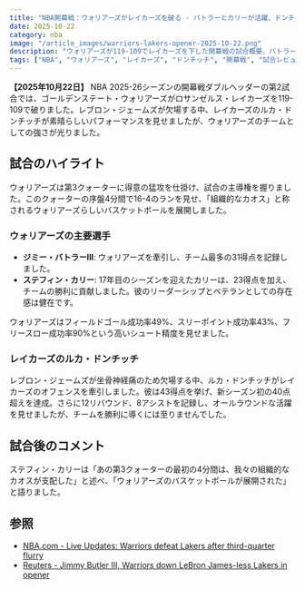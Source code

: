 ```yaml
---
title: "NBA開幕戦：ウォリアーズがレイカーズを破る - バトラーとカリーが活躍、ドンチッチは43得点"
date: 2025-10-22
category: nba
image: "/article_images/warriors-lakers-opener-2025-10-22.png"
description: "ウォリアーズが119-109でレイカーズを下した開幕戦の試合概要、バトラーとカリーの活躍とドンチッチの43得点をまとめます。"
tags: ["NBA", "ウォリアーズ", "レイカーズ", "ドンチッチ", "開幕戦", "試合レビュー"]
---
```


**【2025年10月22日】** NBA 2025-26シーズンの開幕戦ダブルヘッダーの第2試合では、ゴールデンステート・ウォリアーズがロサンゼルス・レイカーズを119-109で破りました。レブロン・ジェームズが欠場する中、レイカーズのルカ・ドンチッチが素晴らしいパフォーマンスを見せましたが、ウォリアーズのチームとしての強さが光りました。

## 試合のハイライト

ウォリアーズは第3クォーターに得意の猛攻を仕掛け、試合の主導権を握りました。このクォーターの序盤4分間で16-4のランを見せ、「組織的なカオス」と称されるウォリアーズらしいバスケットボールを展開しました。

### ウォリアーズの主要選手

* **ジミー・バトラーIII**: ウォリアーズを牽引し、チーム最多の31得点を記録しました。
* **ステフィン・カリー**: 17年目のシーズンを迎えたカリーは、23得点を加え、チームの勝利に貢献しました。彼のリーダーシップとベテランとしての存在感は健在です。

ウォリアーズはフィールドゴール成功率49%、スリーポイント成功率43%、フリースロー成功率90%という高いシュート精度を見せました。

### レイカーズのルカ・ドンチッチ

レブロン・ジェームズが坐骨神経痛のため欠場する中、ルカ・ドンチッチがレイカーズのオフェンスを牽引しました。彼は43得点を挙げ、新シーズン初の40点超えを達成。さらに12リバウンド、8アシストを記録し、オールラウンドな活躍を見せましたが、チームを勝利に導くには至りませんでした。

## 試合後のコメント

ステフィン・カリーは「あの第3クォーターの最初の4分間は、我々の組織的なカオスが支配した」と述べ、「ウォリアーズのバスケットボールが展開された」と語りました。

## 参照

* [NBA.com - Live Updates: Warriors defeat Lakers after third-quarter flurry](https://www.nba.com/news/live-updates-warriors-lakers-season-opener)
* [Reuters - Jimmy Butler III, Warriors down LeBron James-less Lakers in opener](https://www.reuters.com/sports/jimmy-butler-iii-warriors-down-lebron-james-less-lakers-opener--flm-2025-10-22/)

